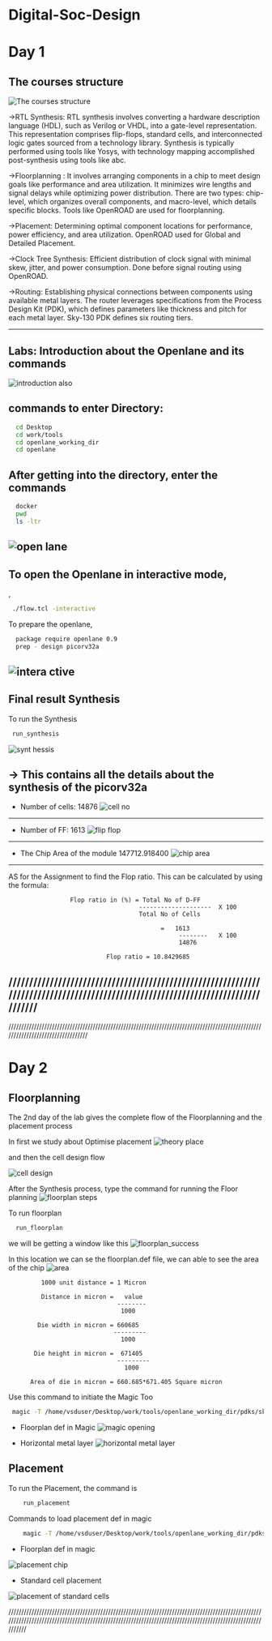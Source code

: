 # Digital-Soc-Design

# Day 1
## The courses structure

![The courses structure](https://github.com/Sanjaygk6363/vsd-openlane/blob/main/day1/Screenshot%20(74).png)

->RTL Synthesis:
           RTL synthesis involves converting a hardware description language (HDL), such as Verilog or VHDL, into a gate-level representation. This representation comprises flip-flops, standard cells, and interconnected logic gates sourced from a technology library. Synthesis is typically performed using tools like Yosys, with technology mapping accomplished post-synthesis using tools like abc.

->Floorplanning :
                 It involves arranging components in a chip to meet design goals like performance and area utilization. It minimizes wire lengths and signal delays while optimizing power distribution. There are two types: chip-level, which organizes overall components, and macro-level, which details specific blocks. Tools like OpenROAD are used for floorplanning.

->Placement:
          Determining optimal component locations for performance, power efficiency, and area utilization. OpenROAD used for Global and Detailed Placement.

->Clock Tree Synthesis:
              Efficient distribution of clock signal with minimal skew, jitter, and power consumption. Done before signal routing using OpenROAD.

->Routing:
Establishing physical connections between components using available metal layers. The router leverages specifications from the Process Design Kit (PDK), which defines parameters like thickness and pitch for each metal layer. Sky-130 PDK defines six routing tiers.

------------------------------------------------------------------------------------------------------------------------------
## Labs: Introduction about the Openlane and its commands

![introduction also](https://github.com/Sanjaygk6363/vsd-openlane/blob/main/day1/Screenshot%20(77).png)

## commands to enter Directory:
```bash
  cd Desktop
  cd work/tools
  cd openlane_working_dir
  cd openlane
```
## After getting into the directory, enter the commands
```bash
  docker
  pwd
  ls -ltr
```
![open lane](https://github.com/Sanjaygk6363/vsd-openlane/blob/main/day1/Screenshot%20(79).png)
--------------------------------------------------------------------------------------------------------------------
## To open the Openlane in interactive mode,
, 
```bash
 ./flow.tcl -interactive
```
To prepare the openlane,

```bash
  package require openlane 0.9
  prep - design picorv32a
```
![intera ctive](https://github.com/Sanjaygk6363/vsd-openlane/blob/main/day1/Screenshot%20(82).png)
-------------------------------------------------------------------------------------------------------------------------
## Final result Synthesis
To run the Synthesis
```bash
 run_synthesis
```
![synt hessis](https://github.com/Sanjaygk6363/vsd-openlane/blob/main/day1/Screenshot%20(83).png)


-> This contains all the details about the synthesis of the picorv32a 
------------------------------------------------------------------------------------------------------------------
- Number of cells: 14876
![cell no](https://github.com/Sanjaygk6363/vsd-openlane/blob/main/day1/Screenshot%20(83).png)
-----------------------------------------------------------------------------------------------------------------
- Number of FF: 1613
  ![flip flop](https://github.com/Sanjaygk6363/vsd-openlane/blob/main/day1/Screenshot%20(84).png)
---------------------------------------------------------------------------------------------------------------------------
 - The Chip Area of the module 147712.918400
![chip area](https://github.com/Sanjaygk6363/vsd-openlane/blob/main/day1/Screenshot%20(85).png)

------------------------------------------------------------------------------------------------------------------------------------------

AS for the Assignment to find the Flop ratio. This can be calculated by using the formula:

                     Flop ratio in (%) = Total No of D-FF
                                        --------------------  X 100
                                        Total No of Cells

                                              =   1613
                                                   --------   X 100
                                                   14876 

                               Flop ratio = 10.8429685

/////////////////////////////////////////////////////////////////////////////////////////////////////////////////////////////////
-----------------------------------------------------------------------------------------------------------------------------
//////////////////////////////////////////////////////////////////////////////////////////////////////////////////////////////////

# Day 2

## Floorplanning
The 2nd day of the lab gives the complete flow of the Floorplanning and the placement process

In first we study about Optimise placement
![theory place](https://github.com/Sanjaygk6363/vsd-openlane/blob/main/day2/Screenshot%20(97).png)

and then the cell design flow

![cell design](https://github.com/Sanjaygk6363/vsd-openlane/blob/main/day2/Screenshot%20(101).png)


After the Synthesis process, type the command for running the Floor planning
![floorplan steps](https://github.com/Sanjaygk6363/vsd-openlane/blob/main/day2/Screenshot%20from%202024-04-01%2018-48-03.png)


To run floorplan
```bash
  run_floorplan
```
we will be getting a window like this
![floorplan_success](https://github.com/Sanjaygk6363/vsd-openlane/blob/main/day2/Screenshot%20from%202024-04-02%2022-04-40.png)

In this  location we can se the  floorplan.def file, we can able to see the area of the chip
![area](https://github.com/Sanjaygk6363/vsd-openlane/blob/main/day2/Screenshot%20from%202024-04-02%2022-04-40.png)


             1000 unit distance = 1 Micron

             Distance in micron =   value
                                  --------
                                   1000

            Die width in micron = 660685 
                                 ---------
                                   1000
                                
           Die height in micron =  671405 
                                  ---------
                                    1000

          Area of die in micron = 660.685*671.405 Square micron 

Use this command to initiate the Magic Too

```bash
 magic -T /home/vsduser/Desktop/work/tools/openlane_working_dir/pdks/sky130A/libs.tech/magic/sky130A.tech lef read ../../tmp/merged.lef def read picorv32a.floorplan.def &
```
- Floorplan def in Magic
![magic opening](https://github.com/Sanjaygk6363/vsd-openlane/blob/main/day2/Screenshot%20from%202024-04-02%2022-25-35.png)



- Horizontal metal layer
![horizontal metal layer](https://github.com/Sanjaygk6363/vsd-openlane/blob/main/day2/Screenshot%20from%202024-04-03%2011-03-27.png)

## Placement
To run the Placement, the command is


```bash
    run_placement
```
Commands to load placement def in magic


```bash
    magic -T /home/vsduser/Desktop/work/tools/openlane_working_dir/pdks/sky130A/libs.tech/magic/sky130A.tech lef read ../../tmp/merged.lef def read picorv32a.placement.def &
```
- Floorplan def in magic

![placement chip](https://github.com/Sanjaygk6363/vsd-openlane/blob/main/day2/Screenshot%20from%202024-04-03%2011-03-27.png)

- Standard cell placement

![placement of standard cells](https://github.com/Sanjaygk6363/vsd-openlane/blob/main/day2/Screenshot%20from%202024-04-02%2022-25-35.png)


/////////////////////////////////////////////////////////////////////////////////////////////////////////////////////////////////////////////////////////////////////////////////////////////////////////////




